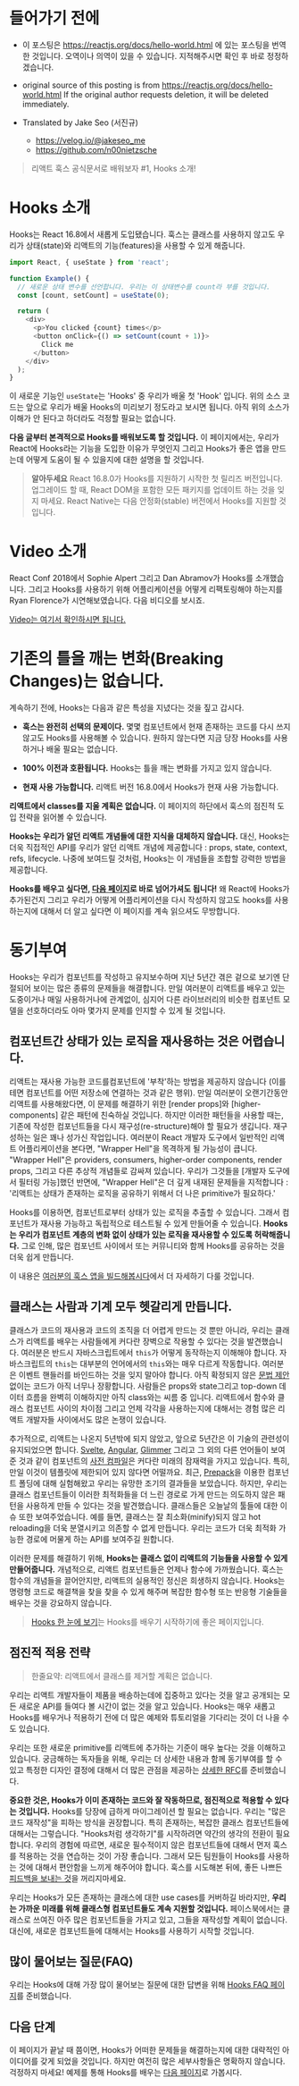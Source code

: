 # 들어가기 전에

- 이 포스팅은 https://reactjs.org/docs/hello-world.html 에 있는 포스팅을 번역한 것입니다. 오역이나 의역이 있을 수 있습니다. 지적해주시면 확인 후 바로 정정하겠습니다.

- original source of this posting is from https://reactjs.org/docs/hello-world.html If the original author requests deletion, it will be deleted immediately.

- Translated by Jake Seo (서진규)

	- https://velog.io/@jakeseo_me
	- https://github.com/n00nietzsche
    
> 리액트 훅스 공식문서로 배워보자 #1, Hooks 소개!

# Hooks 소개

Hooks는 React 16.8에서 새롭게 도입됐습니다. 훅스는 클래스를 사용하지 않고도 우리가 상태(state)와 리액트의 기능(features)을 사용할 수 있게 해줍니다.

```js
import React, { useState } from 'react';

function Example() {
  // 새로운 상태 변수를 선언합니다. 우리는 이 상태변수를 count라 부를 것입니다.
  const [count, setCount] = useState(0);

  return (
    <div>
      <p>You clicked {count} times</p>
      <button onClick={() => setCount(count + 1)}>
        Click me
      </button>
    </div>
  );
}
```

이 새로운 기능인 `useState`는 'Hooks' 중 우리가 배울 첫 'Hook' 입니다. 위의 소스 코드는 앞으로 우리가 배울 Hooks의 미리보기 정도라고 보시면 됩니다. 아직 위의 소스가 이해가 안 된다고 하더라도 걱정할 필요는 없습니다.

**다음 글부터 본격적으로 Hooks를 배워보도록 할 것입니다.** 이 페이지에서는, 우리가 React에 Hooks라는 기능을 도입한 이유가 무엇인지 그리고 Hooks가 좋은 앱을 만드는데 어떻게 도움이 될 수 있을지에 대한 설명을 할 것입니다.

> **알아두세요**
> React 16.8.0가 Hooks를 지원하기 시작한 첫 릴리즈 버전입니다. 업그레이드 할 때, React DOM을 포함한 모든 패키지를 업데이트 하는 것을 잊지 마세요. React Native는 다음 안정화(stable) 버전에서 Hooks를 지원할 것입니다.

# Video 소개

React Conf 2018에서 Sophie Alpert 그리고 Dan Abramov가 Hooks를 소개했습니다. 그리고 Hooks를 사용하기 위해 어플리케이션을 어떻게 리팩토링해야 하는지를 Ryan Florence가 시연해보였습니다. 다음 비디오를 보시죠.

[Video는 여기서 확인하시면 됩니다.](https://www.youtube.com/watch?v=dpw9EHDh2bM)

# 기존의 틀을 깨는 변화(Breaking Changes)는 없습니다.

계속하기 전에, Hooks는 다음과 같은 특성을 지녔다는 것을 짚고 갑시다.

- **훅스는 완전히 선택의 문제이다.** 몇몇 컴포넌트에서 현재 존재하는 코드를 다시 쓰지 않고도 Hooks를 사용해볼 수 있습니다. 원하지 않는다면 지금 당장 Hooks를 사용하거나 배울 필요는 없습니다.

- **100% 이전과 호환됩니다.** Hooks는 틀을 깨는 변화를 가지고 있지 않습니다.

- **현재 사용 가능합니다.** 리액트 버전 16.8.0에서 Hooks가 현재 사용 가능합니다.

**리액트에서 classes를 지울 계획은 없습니다.** 이 페이지의 하단에서 훅스의 점진적 도입 전략을 읽어볼 수 있습니다.

**Hooks는 우리가 알던 리액트 개념들에 대한 지식을 대체하지 않습니다.** 대신, Hooks는 더욱 직접적인 API를 우리가 알던 리액트 개념에 제공합니다 : props, state, context, refs, lifecycle. 나중에 보여드릴 것처럼, Hooks는 이 개념들을 조합할 강력한 방법을 제공합니다.

**Hooks를 배우고 싶다면, [다음 페이지](https://reactjs.org/docs/hooks-overview.html)로 바로 넘어가셔도 됩니다!** 왜 React에 Hooks가 추가된건지 그리고 우리가 어떻게 어플리케이션을 다시 작성하지 않고도 hooks를 사용하는지에 대해서 더 알고 싶다면 이 페이지를 계속 읽으셔도 무방합니다.

# 동기부여

Hooks는 우리가 컴포넌트를 작성하고 유지보수하며 지난 5년간 겪은 겉으로 보기엔 단절되어 보이는 많은 종류의 문제들을 해결합니다. 만일 여러분이 리액트를 배우고 있는 도중이거나 매일 사용하거나에 관계없이, 심지어 다른 라이브러리의 비슷한 컴포넌트 모델을 선호하더라도 아마 몇가지 문제를 인지할 수 있게 될 것입니다.

## 컴포넌트간 상태가 있는 로직을 재사용하는 것은 어렵습니다.

리액트는 재사용 가능한 코드를컴포넌트에 '부착'하는 방법을 제공하지 않습니다 (이를테면 컴포넌트를 어떤 저장소에 연결하는 것과 같은 행위). 만일 여러분이 오랜기간동안 리액트를 사용해왔다면, 이 문제를 해결하기 위한 [render props]와 [higher-components] 같은 패턴에 친숙하실 것입니다. 하지만 이러한 패턴들을 사용할 때는, 기존에 작성한 컴포넌트들을 다시 재구성(re-structure)해야 할 필요가 생깁니다. 재구성하는 일은 꽤나 성가신 작업입니다. 여러분이 React 개발자 도구에서 일반적인 리액트 어플리케이션을 본다면, "Wrapper Hell"을 목격하게 될 가능성이 큽니다. "Wrapper Hell"은 providers, consumers, higher-order components, render props, 그리고 다른 추상적 개념들로 감싸져 있습니다. 우리가 그것들을 [개발자 도구에서 필터링 가능]했던 반면에, "Wrapper Hell"은 더 깊게 내재된 문제들을 지적합니다 : '리액트는 상태가 존재하는 로직을 공유하기 위해서 더 나은 primitive가 필요하다.'

Hooks를 이용하면, 컴포넌트로부터 상태가 있는 로직을 추출할 수 있습니다. 그래서 컴포넌트가 재사용 가능하고 독립적으로 테스트될 수 있게 만들어줄 수 있습니다. **Hooks는 우리가 컴포넌트 계층의 변화 없이 상태가 있는 로직을 재사용할 수 있도록 허락해줍니다.** 그로 인해, 많은 컴포넌트 사이에서 또는 커뮤니티와 함께 Hooks를 공유하는 것을 더욱 쉽게 만듭니다. 

이 내용은 [여러분의 훅스 앱을 빌드해봅시다](https://reactjs.org/docs/hooks-custom.html)에서 더 자세하기 다룰 것입니다.

## 클래스는 사람과 기계 모두 헷갈리게 만듭니다.

클래스가 코드의 재사용과 코드의 조직을 더 어렵게 만드는 것 뿐만 아니라, 우리는 클래스가 리액트를 배우는 사람들에게 커다란 장벽으로 작용할 수 있다는 것을 발견했습니다. 여러분은 반드시 자바스크립트에서 `this`가 어떻게 동작하는지 이해해야 합니다. 자바스크립트의 `this`는 대부분의 언어에서의 `this`와는 매우 다르게 작동합니다. 여러분은 이벤트 핸들러를 바인드하는 것을 잊지 말아야 합니다. 아직 확정되지 않은 [문법 제안](https://babeljs.io/docs/en/babel-plugin-transform-class-properties/)없이는 코드가 아직 너무나 장황합니다. 사람들은 props와 state그리고 top-down 데이터 흐름을 완벽히 이해하지만 아직 class와는 씨름 중 입니다. 리액트에서 함수와 클래스 컴포넌트 사이의 차이점 그리고 언제 각각을 사용하는지에 대해서는 경험 많은 리액트 개발자들 사이에서도 많은 논쟁이 있습니다.

추가적으로, 리액트는 나온지 5년밖에 되지 않았고, 앞으로 5년간은 이 기술의 관련성이 유지되었으면 합니다. [Svelte](https://svelte.dev/), [Angular](https://angular.io/), [Glimmer](https://glimmerjs.com/) 그리고 그 외의 다른 언어들이 보여준 것과 같이 컴포넌트의 [사전 컴파일](https://en.wikipedia.org/wiki/Ahead-of-time_compilation)은 커다란 미래의 잠재력을 가지고 있습니다. 특히, 만일 이것이 템플릿에 제한되어 있지 않다면 어떨까요. 최근, [Prepack](https://prepack.io/)을 이용한 컴포넌트 폴딩에 대해 실험해왔고 우리는 유망한 조기의 결과들을 보았습니다. 하지만, 우리는 클래스 컴포넌트들이 이러한 최적화들을 더 느린 경로로 가게 만드는 의도하지 않은 패턴을 사용하게 만들 수 있다는 것을 발견했습니다. 클래스들은 오늘날의 툴들에 대한 이슈 또한 보여주었습니다. 예를 들면, 클래스는 잘 최소화(minify)되지 않고 hot reloading을 더욱 분열시키고 의존할 수 없게 만듭니다. 우리는 코드가 더욱 최적화 가능한 경로에 머물게 하는 API를 보여주길 원합니다.

이러한 문제를 해결하기 위해, **Hooks는 클래스 없이 리액트의 기능들을 사용할 수 있게 만들어줍니다.** 개념적으로, 리액트 컴포넌트들은 언제나 함수에 가까웠습니다. 훅스는 함수의 개념들을 끌어안지만, 리액트의 실용적인 정신은 희생하지 않습니다. Hooks는 명령형 코드로 해결책을 찾을 찾을 수 있게 해주며 복잡한 함수형 또는 반응형 기술들을 배우는 것을 강요하지 않습니다.

> [Hooks 한 눈에 보기](https://reactjs.org/docs/hooks-overview.html)는 Hooks를 배우기 시작하기에 좋은 페이지입니다.

## 점진적 적용 전략

>한줄요약: 리액트에서 클래스를 제거할 계획은 없습니다.

우리는 리액트 개발자들이 제품을 배송하는데에 집중하고 있다는 것을 알고 공개되는 모든 새로운 API를 들여다 볼 시간이 없는 것을 알고 있습니다. Hooks는 매우 새롭고 Hooks를 배우거나 적용하기 전에 더 많은 예제와 튜토리얼을 기다리는 것이 더 나을 수도 있습니다.

우리는 또한 새로운 primitive를 리액트에 추가하는 기준이 매우 높다는 것을 이해하고 있습니다. 궁금해하는 독자들을 위해, 우리는 더 상세한 내용과 함께 동기부여를 할 수 있고 특정한 디자인 결정에 대해서 더 많은 관점을 제공하는 [상세한 RFC](https://github.com/reactjs/rfcs/pull/68)를 준비했습니다. 

**중요한 것은, Hooks가 이미 존재하는 코드와 잘 작동하므로, 점진적으로 적용할 수 있다는 것입니다.** Hooks를 당장에 급하게 마이그레이션 할 필요는 없습니다. 우리는 "많은 코드 재작성"을 피하는 방식을 권장합니다. 특히 존재하는, 복잡한 클래스 컴포넌트들에 대해서는 그렇습니다. "Hooks처럼 생각하기"를 시작하려면 약간의 생각의 전환이 필요합니다. 우리의 경험에 따르면, 새로운 필수적이지 않은 컴포넌트들에 대해서 먼저 훅스를 적용하는 것을 연습하는 것이 가장 좋습니다. 그래서 모든 팀원들이 Hooks를 사용하는 것에 대해서 편안함을 느끼게 해주어야 합니다. 훅스를 시도해본 뒤에, 좋든 나쁘든 [피드백을 보내는 것](https://github.com/facebook/react/issues/new)을 꺼리지마세요.

우리는 Hooks가 모든 존재하는 클래스에 대한 use cases를 커버하길 바라지만, **우리는 가까운 미래를 위해 클래스형 컴포넌트들도 계속 지원할 것입니다.** 페이스북에서는 클래스로 쓰여진 아주 많은 컴포넌트들을 가지고 있고, 그들을 재작성할 계획이 없습니다. 대신에, 새로운 컴포넌트들에 대해서는 Hooks를 사용하기 시작할 것입니다.

## 많이 물어보는 질문(FAQ)

우리는 Hooks에 대해 가장 많이 물어보는 질문에 대한 답변을 위해 [Hooks FAQ 페이지](https://reactjs.org/docs/hooks-faq.html)를 준비했습니다.

## 다음 단계

이 페이지가 끝날 때 쯤이면, Hooks가 어떠한 문제들을 해결하는지에 대한 대략적인 아이디어를 갖게 되었을 것입니다. 하지만 여전히 많은 세부사항들은 명확하지 않습니다. 걱정하지 마세요! 예제를 통해 Hooks를 배우는 [다음 페이지](https://reactjs.org/docs/hooks-overview.html)로 가봅시다.
